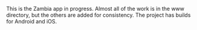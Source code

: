 This is the Zambia app in progress. Almost all of the work is in the www directory, but the others are added for consistency. The project has builds for Android and iOS. 